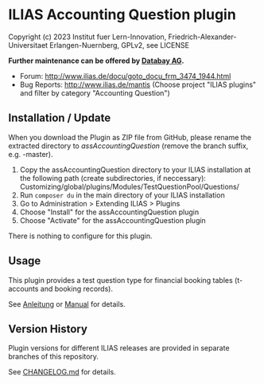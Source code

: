 # ILIAS Accounting Question plugin

Copyright (c) 2023 Institut fuer Lern-Innovation, Friedrich-Alexander-Universitaet Erlangen-Nuernberg,  GPLv2, see LICENSE 

**Further maintenance can be offered by [Databay AG](https://www.databay.de).**

- Forum: http://www.ilias.de/docu/goto_docu_frm_3474_1944.html
- Bug Reports: http://www.ilias.de/mantis (Choose project "ILIAS plugins" and filter by category "Accounting Question")

## Installation / Update

When you download the Plugin as ZIP file from GitHub, please rename the extracted directory to *assAccountingQuestion* (remove the branch suffix, e.g. -master).

1. Copy the assAccountingQuestion directory to your ILIAS installation at the following path 
(create subdirectories, if neccessary):
Customizing/global/plugins/Modules/TestQuestionPool/Questions/
2. Run `composer du` in the main directory of your ILIAS installation
3. Go to Administration > Extending ILIAS > Plugins
4. Choose "Install" for the assAccountingQuestion plugin
5. Choose "Activate" for the assAccountingQuestion plugin

There is nothing to configure for this plugin.

## Usage

This plugin provides a test question type for financial booking tables  (t-accounts and booking records).

See [Anleitung](docs/Anleitung-Deutsch.pdf) or [Manual](docs/Manual-English.pdf) for details.

## Version History

Plugin versions for different ILIAS releases are provided in separate branches of this repository.

See [CHANGELOG.md](CHANGELOG.md) for details.
